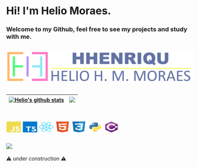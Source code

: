 # Hi! I'm Helio Moraes.
### Welcome to my Github, feel free to see my projects and study with me.

##

<div>
  <img aling="center" alt="Helio Moraes" width="autopx" src="https://github.com/hhenriqu/hhenriqu/blob/main/idvisual/Logo_horizontal_colorido.png">
</div>

##



| <a href="https://github.com/hhenriqu"><img align="center" src="https://github-readme-stats.vercel.app/api?username=hhenriqu&show_icons=true&include_all_commits=true&theme=dracula&hide_border=true" alt="Helio's github stats" /></a> | <a href="https://github.com/hhenriqu"><img align="center" src="https://github-readme-stats.vercel.app/api/top-langs/?username=hhenriqu&layout=compact&theme=dracula&hide_border=true" /></a> |
| ------------- | ------------- |
  
  ## 
  
<div style="display: inline_block"><br>
  <img align="center" alt="hhmm-Js" height="30" width="40" src="https://raw.githubusercontent.com/devicons/devicon/master/icons/javascript/javascript-plain.svg">
  <img align="center" alt="hhmm-Ts" height="30" width="40" src="https://raw.githubusercontent.com/devicons/devicon/master/icons/typescript/typescript-plain.svg">
  <img align="center" alt="hhmm-React" height="30" width="40" src="https://raw.githubusercontent.com/devicons/devicon/master/icons/react/react-original.svg">
  <img align="center" alt="hhmm-HTML" height="30" width="40" src="https://raw.githubusercontent.com/devicons/devicon/master/icons/html5/html5-original.svg">
  <img align="center" alt="hhmm-CSS" height="30" width="40" src="https://raw.githubusercontent.com/devicons/devicon/master/icons/css3/css3-original.svg">
  <img align="center" alt="hhmm-Python" height="30" width="40" src="https://raw.githubusercontent.com/devicons/devicon/master/icons/python/python-original.svg">
  <img align="center" alt="hhmm-Csharp" height="30" width="40" src="https://raw.githubusercontent.com/devicons/devicon/master/icons/csharp/csharp-original.svg">
</div>
  
  ##
 
<div> 
   <a href="https://www.linkedin.com/in/hhenriqu" target="_blank"><img src="https://img.shields.io/badge/-LinkedIn-%230077B5?style=for-the-badge&logo=linkedin&logoColor=white" target="_blank"></a> 
 
⚠ under construction ⚠ 
 
</div>
